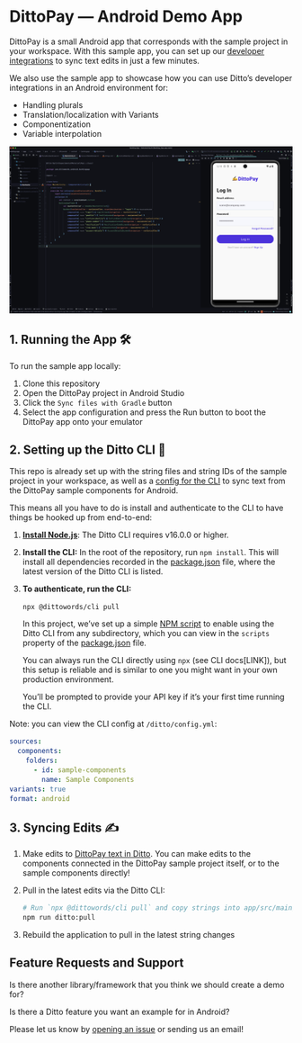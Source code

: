 # DittoPay — Android Demo App

DittoPay is a small Android app that corresponds with the sample project in your workspace. With this sample app, you can set up our [developer integrations](https://developer.dittowords.com) to sync text edits in just a few minutes.

We also use the sample app to showcase how you can use Ditto’s developer integrations in an Android environment for: 

- Handling plurals
- Translation/localization with Variants
- Componentization
- Variable interpolation

 ![DittoPay App and Android Studio Screenshot](./screenshot.png)

## 1. Running the App 🛠

To run the sample app locally: 

1. Clone this repository
2. Open the DittoPay project in Android Studio
3. Click the `Sync files with Gradle` button
4. Select the app configuration and press the Run button to boot the DittoPay app onto your emulator

## 2. Setting up the Ditto CLI 🤖

This repo is already set up with the string files and string IDs of the sample project in your workspace, as well as a [config for the CLI](https://github.com/dittowords/ditto-android-demo/blob/master/ditto/config.yml) to sync text from the DittoPay sample components for Android. 

This means all you have to do is install and authenticate to the CLI to have things be hooked up from end-to-end:

1. **[Install Node.js](https://nodejs.org/en/download)**: The Ditto CLI requires v16.0.0 or higher.
2. **Install the CLI:** In the root of the repository, run `npm install`. This will install all dependencies recorded in the [package.json](./package.json) file, where the latest version of the Ditto CLI is listed.
3. **To authenticate, run the CLI:**
    
    `npx @dittowords/cli pull`
    
    In this project, we’ve set up a simple [NPM script](https://docs.npmjs.com/cli/v10/using-npm/scripts) to enable using the Ditto CLI from any subdirectory, which you can view in the `scripts` property of the [package.json](./package.json) file. 
    
    You can always run the CLI directly using `npx` (see CLI docs[LINK]), but this setup is reliable and is similar to one you might want in your own production environment. 
    
    You’ll be prompted to provide your API key if it’s your first time running the CLI.
    

Note: you can view the CLI config at `/ditto/config.yml`:

```yaml
sources:
  components: 
    folders:
      - id: sample-components
        name: Sample Components
variants: true
format: android
```

## 3. Syncing Edits ✍️

1. Make edits to [DittoPay text in Ditto](https://app.dittowords.com/projects/sample). You can make edits to the components connected in the DittoPay sample project itself, or to the sample components directly! 
2. Pull in the latest edits via the Ditto CLI: 

    ```bash
    # Run `npx @dittowords/cli pull` and copy strings into app/src/main/res/values/strings.xml and app/src/main/res/values-pt/strings.xml or run
    npm run ditto:pull
    ```

3. Rebuild the application to pull in the latest string changes

## Feature Requests and Support

Is there another library/framework that you think we should create a demo for? 

Is there a Ditto feature you want an example for in Android? 

Please let us know by [opening an issue](https://github.com/dittowords/ditto-android-demo/issues) or sending us an email!
